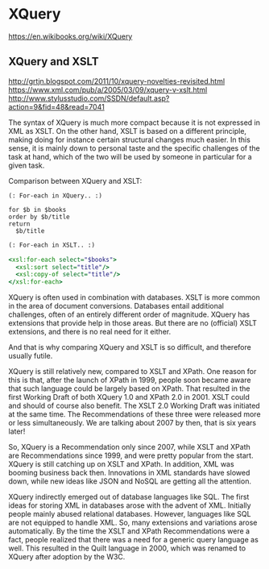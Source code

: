 # XQuery

https://en.wikibooks.org/wiki/XQuery


## XQuery and XSLT


http://grtjn.blogspot.com/2011/10/xquery-novelties-revisited.html
https://www.xml.com/pub/a/2005/03/09/xquery-v-xslt.html
http://www.stylusstudio.com/SSDN/default.asp?action=9&fid=48&read=7041


The syntax of XQuery is much more compact because it is not expressed in XML as XSLT. On the other hand, XSLT is based on a different principle, making doing for instance certain structural changes much easier. In this sense, it is mainly down to personal taste and the specific challenges of the task at hand, which of the two will be used by someone in particular for a given task.

Comparison between XQuery and XSLT:

```xquery
(: For-each in XQuery.. :)

for $b in $books
order by $b/title
return
  $b/title 
```


```xslt
(: For-each in XSLT.. :)

<xsl:for-each select="$books">
  <xsl:sort select="title"/>
  <xsl:copy-of select="title"/>
</xsl:for-each>
```

XQuery is often used in combination with databases. XSLT is more common in the area of document conversions. Databases entail additional challenges, often of an entirely different order of magnitude. XQuery has extensions that provide help in those areas. But there are no (official) XSLT extensions, and there is no real need for it either.

And that is why comparing XQuery and XSLT is so difficult, and therefore usually futile.

XQuery is still relatively new, compared to XSLT and XPath. One reason for this is that, after the launch of XPath in 1999, people soon became aware that such language could be largely based on XPath. That resulted in the first Working Draft of both XQuery 1.0 and XPath 2.0 in 2001. XSLT could and should of course also benefit. The XSLT 2.0 Working Draft was initiated at the same time. The Recommendations of these three were released more or less simultaneously. We are talking about 2007 by then, that is six years later!

So, XQuery is a Recommendation only since 2007, while XSLT and XPath are Recommendations since 1999, and were pretty popular from the start. XQuery is still catching up on XSLT and XPath. In addition, XML was booming business back then. Innovations in XML standards have slowed down, while new ideas like JSON and NoSQL are getting all the attention.

XQuery indirectly emerged out of database languages like SQL. The first ideas for storing XML in databases arose with the advent of XML. Initially people mainly abused relational databases. However, languages like SQL are not equipped to handle XML. So, many extensions and variations arose automatically. By the time the XSLT and XPath Recommendations were a fact, people realized that there was a need for a generic query language as well. This resulted in the Quilt language in 2000, which was renamed to XQuery after adoption by the W3C.



